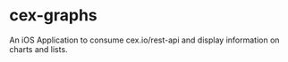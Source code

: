 # cex-graphs
An iOS Application to consume cex.io/rest-api and display information on charts and lists.
